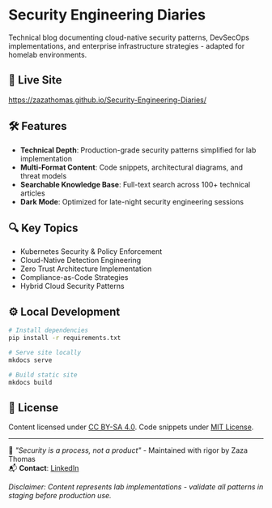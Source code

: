 # Security Engineering Diaries

Technical blog documenting cloud-native security patterns, DevSecOps implementations, and enterprise infrastructure strategies - adapted for homelab environments.

## 📖 Live Site
https://zazathomas.github.io/Security-Engineering-Diaries/

## 🛠 Features
- **Technical Depth**: Production-grade security patterns simplified for lab implementation
- **Multi-Format Content**: Code snippets, architectural diagrams, and threat models
- **Searchable Knowledge Base**: Full-text search across 100+ technical articles
- **Dark Mode**: Optimized for late-night security engineering sessions

## 🔍 Key Topics
- Kubernetes Security & Policy Enforcement
- Cloud-Native Detection Engineering
- Zero Trust Architecture Implementation
- Compliance-as-Code Strategies
- Hybrid Cloud Security Patterns

## ⚙️ Local Development
```bash
# Install dependencies
pip install -r requirements.txt

# Serve site locally
mkdocs serve

# Build static site
mkdocs build
```


## 📜 License
Content licensed under [CC BY-SA 4.0](LICENSE). Code snippets under [MIT License](LICENSE-CODE).

---

🔐 *"Security is a process, not a product"* - Maintained with rigor by Zaza Thomas  
📬 **Contact**: [LinkedIn](https://www.linkedin.com/in/zazathomas/)

*Disclaimer: Content represents lab implementations - validate all patterns in staging before production use.*
